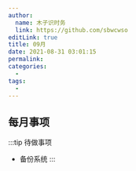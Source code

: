```yaml
---
author: 
  name: 木子识时务
  link: https://github.com/sbwcwso
editLink: true
title: 09月
date: 2021-08-31 03:01:15
permalink: 
categories: 
  - 
tags: 
  - 
---
```


## 每月事项

:::tip 待做事项
* 备份系统
:::
